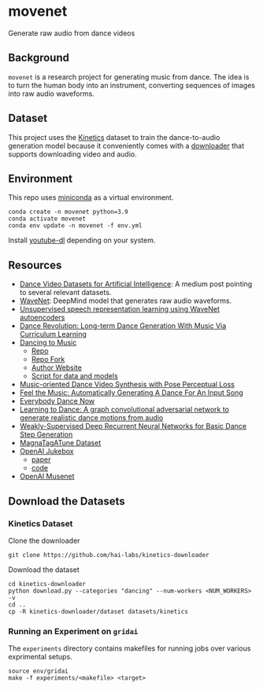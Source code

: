 # movenet

Generate raw audio from dance videos


## Background

`movenet` is a research project for generating music from dance. The idea
is to turn the human body into an instrument, converting sequences of images
into raw audio waveforms.

## Dataset

This project uses the [Kinetics](https://deepmind.com/research/open-source/kinetics)
dataset to train the dance-to-audio generation model because it conveniently
comes with a [downloader](https://github.com/Showmax/kinetics-downloader) that
supports downloading video and audio.


## Environment

This repo uses [miniconda](https://docs.conda.io/en/latest/miniconda.html)
as a virtual environment.

```
conda create -n movenet python=3.9
conda activate movenet
conda env update -n movenet -f env.yml
```

Install [youtube-dl](https://github.com/ytdl-org/youtube-dl) depending on your
system.

## Resources

- [Dance Video Datasets for Artificial Intelligence](https://markgituma.medium.com/dance-video-datasets-for-artificial-intelligence-6c0a77f2b929):
  A medium post pointing to several relevant datasets.
- [WaveNet](https://arxiv.org/abs//1609.03499): DeepMind model that generates raw audio waveforms.
- [Unsupervised speech representation learning using WaveNet autoencoders](https://arxiv.org/abs/1901.08810)
- [Dance Revolution: Long-term Dance Generation With Music Via Curriculum Learning](https://arxiv.org/pdf/2006.06119v6.pdf)
- [Dancing to Music](https://arxiv.org/pdf/1911.02001v1.pdf)
  - [Repo](https://github.com/NVlabs/Dancing2Music)
  - [Repo Fork](https://github.com/cosmicBboy/Dancing2Music)
  - [Author Website](https://vllab.ucmerced.edu/hylee/)
  - [Script for data and models](https://vllab.ucmerced.edu/hylee/Dancing2Music/script.txt)
- [Music-oriented Dance Video Synthesis with Pose Perceptual Loss](https://arxiv.org/pdf/1912.06606v1.pdf)
- [Feel the Music: Automatically Generating A Dance For An Input Song](https://arxiv.org/pdf/2006.11905v2.pdf)
- [Everybody Dance Now](https://arxiv.org/pdf/1808.07371v2.pdf)
- [Learning to Dance: A graph convolutional adversarial network to generate realistic dance motions from audio](https://arxiv.org/pdf/2011.12999v2.pdf)
- [Weakly-Supervised Deep Recurrent Neural Networks for Basic Dance Step Generation](https://arxiv.org/pdf/1807.01126v3.pdf)
- [MagnaTagATune Dataset](https://mirg.city.ac.uk/codeapps/the-magnatagatune-dataset)
- [OpenAI Jukebox](https://openai.com/blog/jukebox/)
   - [paper](https://arxiv.org/abs/2005.00341)
   - [code](https://github.com/openai/jukebox/)
- [OpenAI Musenet](https://openai.com/blog/musenet/)


## Download the Datasets

### Kinetics Dataset


Clone the downloader
```
git clone https://github.com/hai-labs/kinetics-downloader
```

Download the dataset
```
cd kinetics-downloader
python download.py --categories "dancing" --num-workers <NUM_WORKERS> -v
cd ..
cp -R kinetics-downloader/dataset datasets/kinetics
```

### Running an Experiment on `gridai`

The `experiments` directory contains makefiles for running jobs over various
exprimental setups.

```
source env/gridai
make -f experiments/<makefile> <target>
```
